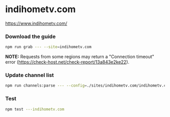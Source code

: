 # indihometv.com

https://www.indihometv.com/

### Download the guide

```sh
npm run grab --- --site=indihometv.com
```

**NOTE:** Requests from some regions may return a "Connection timeout" error (https://check-host.net/check-report/13a843e2ke22).

### Update channel list

```sh
npm run channels:parse --- --config=./sites/indihometv.com/indihometv.com.config.js --output=./sites/indihometv.com/indihometv.com.channels.xml
```

### Test

```sh
npm test ---indihometv.com
```

